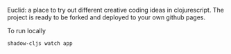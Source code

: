 Euclid: a place to try out different creative coding ideas in clojurescript.
The project is ready to be forked and deployed to your own github pages.

To run locally

```shadow-cljs watch app```